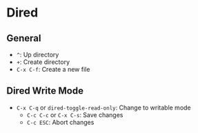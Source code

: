# Dired

## General

* `^`: Up directory
* `+`: Create directory
* `C-x C-f`: Create a new file

## Dired Write Mode

* `C-x C-q` or `dired-toggle-read-only`: Change to writable mode
	* `C-c C-c` or `C-x C-s`: Save changes
	* `C-c ESC`: Abort changes


